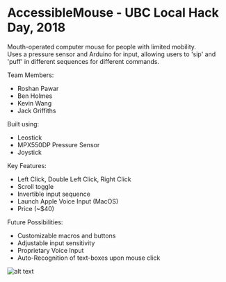 # AccessibleMouse - UBC Local Hack Day, 2018  


Mouth-operated computer mouse for people with limited mobility.  
Uses a pressure sensor and Arduino for input, allowing users to 'sip' and 'puff' in different sequences for different commands. 


Team Members:   
+ Roshan Pawar  
+ Ben Holmes  
+ Kevin Wang  
+ Jack Griffiths 

Built using:   
+ Leostick  
+ MPX550DP Pressure Sensor  
+ Joystick  

Key Features:  
+ Left Click, Double Left Click, Right Click  
+ Scroll toggle  
+ Invertible input sequence  
+ Launch Apple Voice Input (MacOS)  
+ Price (~$40)

Future Possibilities:  
+ Customizable macros and buttons  
+ Adjustable input sensitivity  
+ Proprietary Voice Input  
+ Auto-Recognition of text-boxes upon mouse click

![alt text](https://scontent-sea1-1.xx.fbcdn.net/v/t1.15752-9/56645017_2076243216006306_2028854903232790528_n.jpg?_nc_cat=111&_nc_ht=scontent-sea1-1.xx&oh=7e69e0539a6228b3ea0e87ccd08df776&oe=5D03E1A0)
